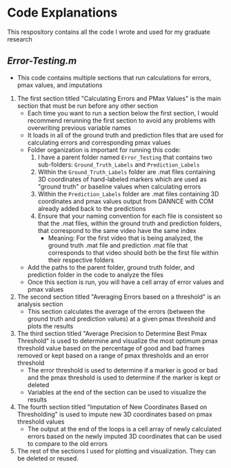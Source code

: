 # Code Explanations
This respository contains all the code I wrote and used for my graduate research
## **_Error-Testing.m_**
* This code contains multiple sections that run calculations for errors, pmax values, and imputations
1. The first section titled "Calculating Errors and PMax Values" is the main section that must be run before any other section
    * Each time you want to run a section below the first section, I would recommend rerunning the first section to avoid any problems with overwriting previous variable names
    * It loads in all of the ground truth and prediction files that are used for calculating errors and corresponding pmax values
    * Folder organization is important for running this code:
        1. I have a parent folder named `Error_Testing` that contains two sub-folders: `Ground_Truth_Labels` and `Prediction_Labels`
        2. Within the `Ground_Truth_Labels` folder are .mat files containing 3D coordinates of hand-labeled markers which are used as "ground truth" or baseline values when calculating errors
        3. Within the `Prediction_Labels` folder are .mat files containing 3D coordinates and pmax values output from DANNCE with COM already added back to the predictions
        4. Ensure that your naming convention for each file is consistent so that the .mat files, within the ground truth and prediction folders, that correspond to the same video have the same index
            * Meaning: For the first video that is being analyzed, the ground truth .mat file and prediction .mat file that corresponds to that video should both be the first file within their respective folders
    * Add the paths to the parent folder, ground truth folder, and prediction folder in the code to analyze the files
    * Once this section is run, you will have a cell array of error values and pmax values
2. The second section titled "Averaging Errors based on a threshold" is an analysis section
    * This section calculates the average of the errors (between the ground truth and prediction values) at a given pmax threshold and plots the results
3. The third section titled "Average Precision to Determine Best Pmax Threshold" is used to determine and visualize the most optimum pmax threshold value based on the percentage of good and bad frames removed or kept based on a range of pmax thresholds and an error threshold
    * The error threshold is used to determine if a marker is good or bad and the pmax threshold is used to determine if the marker is kept or deleted
    * Variables at the end of the section can be used to visualize the results
4. The fourth section titled "Imputation of New Coordinates Based on Thresholding" is used to impute new 3D coordinates based on pmax threshold values
    * The output at the end of the loops is a cell array of newly calculated errors based on the newly imputed 3D coordinates that can be used to compare to the old errors
5. The rest of the sections I used for plotting and visualization. They can be deleted or reused.



